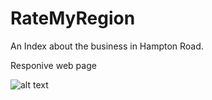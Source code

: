 # RateMyRegion

<p> An Index about the business in Hampton Road.</p>

<p> Responive web page </p>

![alt text](https://github.com/girishkathireddy/ratemyregion-index/tree/master/images/git/img-1.PNG"Images")
